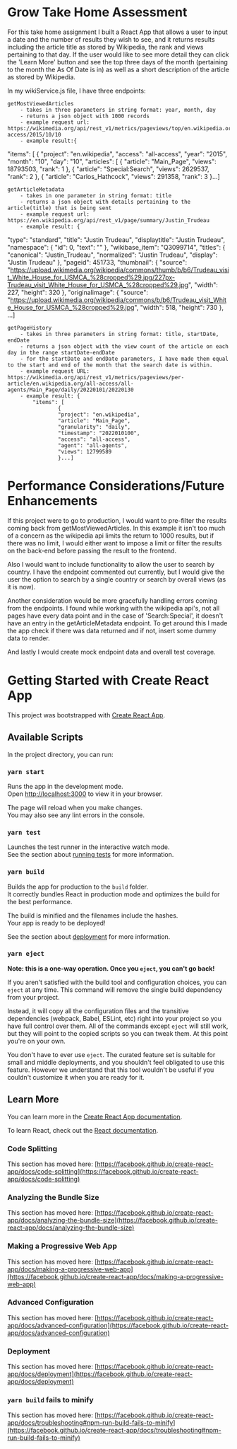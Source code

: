 # Grow Take Home Assessment

For this take home assignment I built a React App that allows a user to input a date and the number of results they wish to see, and it returns results including the article title as stored by Wikipedia, the rank and views pertaining to that day. If the user would like to see more detail they can click the 'Learn More' button and see the top three days of the month (pertaining to the month the As Of Date is in) as well as a short description of the article as stored by Wikipedia.

In my wikiService.js file, I have three endpoints:
    
    getMostViewedArticles 
        - takes in three parameters in string format: year, month, day
        - returns a json object with 1000 records 
        - example request url: https://wikimedia.org/api/rest_v1/metrics/pageviews/top/en.wikipedia.org/all-access/2015/10/10
        - example result:{
  "items": [
    {
      "project": "en.wikipedia",
      "access": "all-access",
      "year": "2015",
      "month": "10",
      "day": "10",
      "articles": [
        {
          "article": "Main_Page",
          "views": 18793503,
          "rank": 1
        },
        {
          "article": "Special:Search",
          "views": 2629537,
          "rank": 2
        },
        {
          "article": "Carlos_Hathcock",
          "views": 291358,
          "rank": 3
        }...]

    getArticleMetadata
        - takes in one parameter in string format: title
        - returns a json object with details pertaining to the article(title) that is being sent
        - example request url: https://en.wikipedia.org/api/rest_v1/page/summary/Justin_Trudeau
        - example result: {
  "type": "standard",
  "title": "Justin Trudeau",
  "displaytitle": "Justin Trudeau",
  "namespace": {
    "id": 0,
    "text": ""
  },
  "wikibase_item": "Q3099714",
  "titles": {
    "canonical": "Justin_Trudeau",
    "normalized": "Justin Trudeau",
    "display": "Justin Trudeau"
  },
  "pageid": 451733,
  "thumbnail": {
    "source": "https://upload.wikimedia.org/wikipedia/commons/thumb/b/b6/Trudeau_visit_White_House_for_USMCA_%28cropped%29.jpg/227px-Trudeau_visit_White_House_for_USMCA_%28cropped%29.jpg",
    "width": 227,
    "height": 320
  },
  "originalimage": {
    "source": "https://upload.wikimedia.org/wikipedia/commons/b/b6/Trudeau_visit_White_House_for_USMCA_%28cropped%29.jpg",
    "width": 518,
    "height": 730
  },
  ...]

    getPageHistory
        - takes in three parameters in string format: title, startDate, endDate
        - returns a json object with the view count of the article on each day in the range startDate-endDate
        - for the startDate and endDate parameters, I have made them equal to the start and end of the month that the search date is within.
        - example request URL: https://wikimedia.org/api/rest_v1/metrics/pageviews/per-article/en.wikipedia.org/all-access/all-agents/Main_Page/daily/20220101/20220130
        - example result: {
            "items": [
                    {
                    "project": "en.wikipedia",
                    "article": "Main_Page",
                    "granularity": "daily",
                    "timestamp": "2022010100",
                    "access": "all-access",
                    "agent": "all-agents",
                    "views": 12799589
                    }...]

# Performance Considerations/Future Enhancements

If this project were to go to production, I would want to pre-filter the results coming back from getMostViewedArticles. In this example it isn't too much of a concern as the wikipedia api limits the return to 1000 results, but if there was no limit, I would either want to impose a limit or filter the results on the back-end before passing the result to the frontend. 

Also I would want to include functionality to allow the user to search by country. I have the endpoint commented out currently, but I would give the user the option to search by a single country or search by overall views (as it is now).

Another consideration would be more gracefully handling errors coming from the endpoints. I found while working with the wikipedia api's, not all pages have every data point and in the case of 'Search:Special', it doesn't have an entry in the getArticleMetadata endpoint. To get around this I made the app check if there was data returned and if not, insert some dummy data to render.

And lastly I would create mock endpoint data and overall test coverage.

# Getting Started with Create React App

This project was bootstrapped with [Create React App](https://github.com/facebook/create-react-app).

## Available Scripts

In the project directory, you can run:

### `yarn start`

Runs the app in the development mode.\
Open [http://localhost:3000](http://localhost:3000) to view it in your browser.

The page will reload when you make changes.\
You may also see any lint errors in the console.

### `yarn test`

Launches the test runner in the interactive watch mode.\
See the section about [running tests](https://facebook.github.io/create-react-app/docs/running-tests) for more information.

### `yarn build`

Builds the app for production to the `build` folder.\
It correctly bundles React in production mode and optimizes the build for the best performance.

The build is minified and the filenames include the hashes.\
Your app is ready to be deployed!

See the section about [deployment](https://facebook.github.io/create-react-app/docs/deployment) for more information.

### `yarn eject`

**Note: this is a one-way operation. Once you `eject`, you can't go back!**

If you aren't satisfied with the build tool and configuration choices, you can `eject` at any time. This command will remove the single build dependency from your project.

Instead, it will copy all the configuration files and the transitive dependencies (webpack, Babel, ESLint, etc) right into your project so you have full control over them. All of the commands except `eject` will still work, but they will point to the copied scripts so you can tweak them. At this point you're on your own.

You don't have to ever use `eject`. The curated feature set is suitable for small and middle deployments, and you shouldn't feel obligated to use this feature. However we understand that this tool wouldn't be useful if you couldn't customize it when you are ready for it.

## Learn More

You can learn more in the [Create React App documentation](https://facebook.github.io/create-react-app/docs/getting-started).

To learn React, check out the [React documentation](https://reactjs.org/).

### Code Splitting

This section has moved here: [https://facebook.github.io/create-react-app/docs/code-splitting](https://facebook.github.io/create-react-app/docs/code-splitting)

### Analyzing the Bundle Size

This section has moved here: [https://facebook.github.io/create-react-app/docs/analyzing-the-bundle-size](https://facebook.github.io/create-react-app/docs/analyzing-the-bundle-size)

### Making a Progressive Web App

This section has moved here: [https://facebook.github.io/create-react-app/docs/making-a-progressive-web-app](https://facebook.github.io/create-react-app/docs/making-a-progressive-web-app)

### Advanced Configuration

This section has moved here: [https://facebook.github.io/create-react-app/docs/advanced-configuration](https://facebook.github.io/create-react-app/docs/advanced-configuration)

### Deployment

This section has moved here: [https://facebook.github.io/create-react-app/docs/deployment](https://facebook.github.io/create-react-app/docs/deployment)

### `yarn build` fails to minify

This section has moved here: [https://facebook.github.io/create-react-app/docs/troubleshooting#npm-run-build-fails-to-minify](https://facebook.github.io/create-react-app/docs/troubleshooting#npm-run-build-fails-to-minify)
